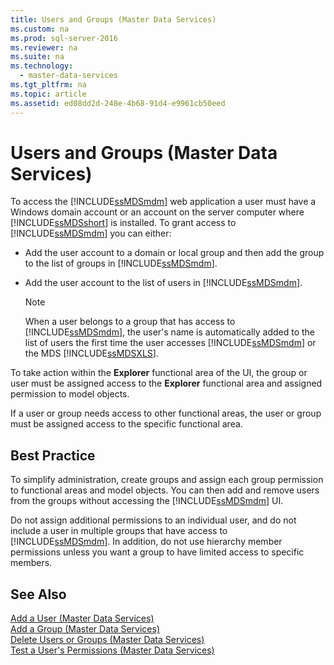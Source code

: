 ```yaml
---
title: Users and Groups (Master Data Services)
ms.custom: na
ms.prod: sql-server-2016
ms.reviewer: na
ms.suite: na
ms.technology: 
  - master-data-services
ms.tgt_pltfrm: na
ms.topic: article
ms.assetid: ed08dd2d-248e-4b68-91d4-e9961cb50eed
---
```

# Users and Groups (Master Data Services)
  To access the [!INCLUDE[ssMDSmdm](../../Topics/TopicNameContainA/includes/ssMDSmdm_md.md)] web application a user must have a Windows domain account or an account on the server computer where [!INCLUDE[ssMDSshort](../../Topics/TopicNameContainA/includes/ssMDSshort_md.md)] is installed. To grant access to [!INCLUDE[ssMDSmdm](../../Topics/TopicNameContainA/includes/ssMDSmdm_md.md)] you can either:  
  
-   Add the user account to a domain or local group and then add the group to the list of groups in [!INCLUDE[ssMDSmdm](../../Topics/TopicNameContainA/includes/ssMDSmdm_md.md)].  
  
-   Add the user account to the list of users in [!INCLUDE[ssMDSmdm](../../Topics/TopicNameContainA/includes/ssMDSmdm_md.md)].  
  
    > [!NOTE]  
    >  When a user belongs to a group that has access to [!INCLUDE[ssMDSmdm](../../Topics/TopicNameContainA/includes/ssMDSmdm_md.md)], the user's name is automatically added to the list of users the first time the user accesses [!INCLUDE[ssMDSmdm](../../Topics/TopicNameContainA/includes/ssMDSmdm_md.md)] or the MDS [!INCLUDE[ssMDSXLS](../../Topics/TopicNameContainA/includes/ssMDSXLS_md.md)].  
  
 To take action within the **Explorer** functional area of the UI, the group or user must be assigned access to the **Explorer** functional area and assigned permission to model objects.  
  
 If a user or group needs access to other functional areas, the user or group must be assigned access to the specific functional area.  
  
## Best Practice  
 To simplify administration, create groups and assign each group permission to functional areas and model objects. You can then add and remove users from the groups without accessing the [!INCLUDE[ssMDSmdm](../../Topics/TopicNameContainA/includes/ssMDSmdm_md.md)] UI.  
  
 Do not assign additional permissions to an individual user, and do not include a user in multiple groups that have access to [!INCLUDE[ssMDSmdm](../../Topics/TopicNameContainA/includes/ssMDSmdm_md.md)]. In addition, do not use hierarchy member permissions unless you want a group to have limited access to specific members.  
  
## See Also  
 [Add a User &#40;Master Data Services&#41;](../../Topics/TopicNameContainA/Add-a-User--Master-Data-Services-.md)   
 [Add a Group &#40;Master Data Services&#41;](../../Topics/TopicNameContainA/Add-a-Group--Master-Data-Services-.md)   
 [Delete Users or Groups &#40;Master Data Services&#41;](../../Topics/TopicNameNotContainA/Delete-Users-or-Groups--Master-Data-Services-.md)   
 [Test a User's Permissions &#40;Master Data Services&#41;](../../Topics/TopicNameContainA/Test-a-User-s-Permissions--Master-Data-Services-.md)  
  
  